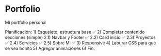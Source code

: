 # Portfolio
Mi portfolio personal

Planificación:
    1) Esqueleto, estructura base ✅
    2) Completar contenido secciones (simple)
        2.1) Navbar y Footer ✅
        2.2) Card inicio ✅
        2.3) Proyectos ✅
        2.4) Servicios ✅
        2.5) Sobre Mi ✅
    3) Responsive
    4) Laburar CSS para que se vea bonito
    5) Agregar animaciones
    6) Fin.    